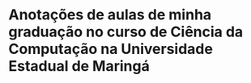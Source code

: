 # Anotações de aulas de minha graduação no curso de Ciência da Computação na Universidade Estadual de Maringá
